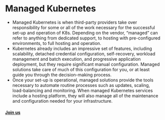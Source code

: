 # Managed Kubernetes



* Managed Kubernetes is when third-party providers take over responsibility for some or all of the work necessary for the successful set-up and operation of K8s. Depending on the vendor, “managed” can refer to anything from dedicated support, to hosting with pre-configured environments, to full hosting and operation.
* Kubernetes already includes an impressive set of features, including scalability, detached credential configuration, self-recovery, workload management and batch execution, and progressive application deployment, but they require significant manual configuration. Managed solutions take care of much of this configuration for you, or at least guide you through the decision-making process.
* Once your set-up is operational, managed solutions provide the tools necessary to automate routine processes such as updates, scaling, load-balancing and monitoring. When managed Kubernetes services include a hosting platform, they will also manage all of the maintenance and configuration needed for your infrastructure.

#### [Join us](https://app.slack.com/client/T04QS32JX6E/C04QKEWE146)&#x20;

